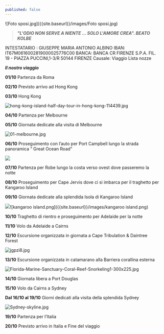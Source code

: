 ```yaml
---
published: false
---
```


![Foto sposi.jpg]({{site.baseurl}}/images/Foto sposi.jpg)

> **_"L'ODIO NON SERVE A NIENTE ... SOLO L'AMORE CREA". BEATO KOLBE_**

INTESTATARIO : GIUSEPPE MARIA ANTONIO ALBINO
IBAN: IT67M0616002819000025776C00
BANCA: BANCA CR FIRENZE S.P.A.
FIL. 19 - PIAZZA PUCCINI,1-3/R 50144 FIRENZE
Causale: Viaggio Lista nozze

_**Il nostro viaggio**_

**01/10**		Partenza da Roma

**02/10**	    Previsto arrivo ad Hong Kong

**03/10**		Hong Kong

![hong-kong-island-half-day-tour-in-hong-kong-114439.jpg]({{site.baseurl}}/images/hong-kong-island-half-day-tour-in-hong-kong-114439.jpg)

**04/10** 	 	Partenza per  Melbourne

**05/10**		Giornata dedicate alla visita di Melbourne

![01-melbourne.jpg]({{site.baseurl}}/images/01-melbourne.jpg)

**06/10**		Proseguimento con l’auto  per Port Campbell lungo la strada panoramica “ Great Ocean Road”

![]({{site.baseurl}}/images/great%20ocean%20road.jpg)

**07/10**		Partenza per Robe lungo la costa verso ovest dove passeremo la notte

**08/10**		Proseguimento per Cape Jervis dove ci si imbarca per il traghetto per Kangaroo Island

**09/10**		Giornata dedicate alla splendida Isola di Kangaroo Island

![]({{site.baseurl}}/images/kangaroo%20island.png)![kangaroo island.png]({{site.baseurl}}/images/kangaroo island.png)

**10/10**		Traghetto di rientro e proseguimento per Adelaide per la notte

**11/10**		Volo da Adelaide a Cairns

**12/10**		Escursione organizzata in giornata a Cape Tribulation & Daintree Forest

![jgpzi8.jpg]({{site.baseurl}}/images/jgpzi8.jpg)

**13/10**		Escursione organizzata in catamarano alla  Barriera corallina esterna

![Florida-Marine-Sanctuary-Coral-Reef-Snorkeling1-300x225.jpg]({{site.baseurl}}/images/Florida-Marine-Sanctuary-Coral-Reef-Snorkeling1-300x225.jpg)

**14/10**		Giornata libera a Port Douglas

**15/10**		Volo da Cairns a Sydney

**Dal 16/10 
al 19/10**      Giorni dedicati alla visita della splendida Sydney

![Sydney-skyline.jpg]({{site.baseurl}}/images/Sydney-skyline.jpg)

**19/10**		Partenza per l’Italia

**20/10**		Previsto arrivo in Italia e Fine del viaggio
